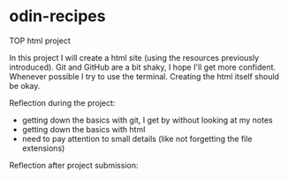 # odin-recipes
TOP html project

In this project I will create a html site (using the resources previously introduced).
Git and GitHub are a bit shaky, I hope I'll get more confident. Whenever possible I try to use the terminal.
Creating the html itself should be okay.

Reflection during the project:
- getting down the basics with git, I get by without looking at my notes
- getting down the basics with html
- need to pay attention to small details (like not forgetting the file extensions)

Reflection after project submission:
